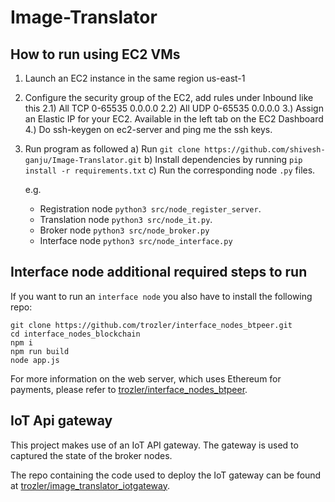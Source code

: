 # Image-Translator

## How to run using EC2 VMs

1. Launch an EC2 instance in the same region us-east-1

2. Configure the security group of the EC2, add rules under Inbound like this
   2.1) All TCP 0-65535 0.0.0.0
   2.2) All UDP 0-65535 0.0.0.0
   3.) Assign an Elastic IP for your EC2. Available in the left tab on the EC2 Dashboard
   4.) Do ssh-keygen on ec2-server and ping me the ssh keys.

3. Run program as followed
   a) Run `git clone https://github.com/shivesh-ganju/Image-Translator.git`
   b) Install dependencies by running `pip install -r requirements.txt`
   c) Run the corresponding node `.py` files.

   e.g.

   - Registration node `python3 src/node_register_server`.
   - Translation node `python3 src/node_it.py`.
   - Broker node `python3 src/node_broker.py`
   - Interface node `python3 src/node_interface.py`

## Interface node additional required steps to run

If you want to run an `interface node` you also have to install the following repo:

```
git clone https://github.com/trozler/interface_nodes_btpeer.git
cd interface_nodes_blockchain
npm i
npm run build
node app.js
```

For more information on the web server, which uses Ethereum for payments, please refer to [trozler/interface_nodes_btpeer](https://github.com/trozler/interface_nodes_btpeer.git).

## IoT Api gateway

This project makes use of an IoT API gateway. The gateway is used to captured the state of the broker nodes.

The repo containing the code used to deploy the IoT gateway can be found at [trozler/image_translator_iotgateway](https://github.com/trozler/image_translator_iotgateway).
